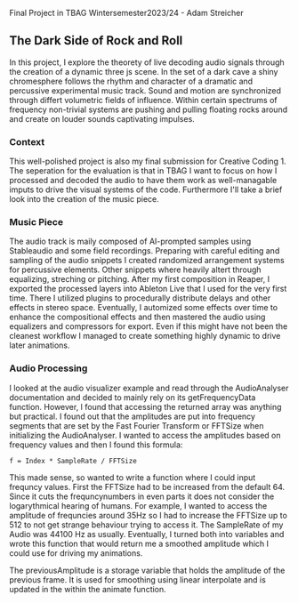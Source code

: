 Final Project in TBAG Wintersemester2023/24 - Adam Streicher


## The Dark Side of Rock and Roll
In this project, I explore the theorety of live decoding audio signals through the creation of a dynamic three js scene. In the set of a dark cave a shiny chromesphere follows the rhythm and character of a dramatic and percussive experimental music track. Sound and motion are synchronized through differt volumetric fields of influence. Within certain spectrums of frequency non-trivial systems are pushing and pulling floating rocks around and create on louder sounds captivating impulses.


### Context
This well-polished project is also my final submission for Creative Coding 1. The seperation for the evaluation is that in TBAG I want to focus on how I processed and decoded the audio to have them work as well-managable imputs to drive the visual systems of the code. Furthermore I'll take a brief look into the creation of the music piece.

### Music Piece

The audio track is maily composed of AI-prompted samples using Stableaudio and some field recordings. Preparing with careful editing and sampling of the audio snippets I created randomized arrangement systems for percussive elements. Other snippets where heavily altert through equalizing, streching or pitching. After my first composition in Reaper, I exported the processed layers into Ableton Live that I used for the very first time. There I utilized plugins to procedurally distribute delays and other effects in stereo space. Eventually, I automized some effects over time to enhance the compositional effects and then mastered the audio using equalizers and compressors for export. Even if this might have not been the cleanest workflow I managed to create something highly dynamic to drive later animations.


### Audio Processing

I looked at the audio visualizer example and read through the AudioAnalyser documentation and decided to mainly rely on its getFrequencyData function. However, I found that accessing the returned array was anything but practical. I found out that the amplitudes are put into frequency segments that are set by the Fast Fourier Transform or FFTSize when initializing the AudioAnalyser. I wanted to access the amplitudes based on frequency values and then I found this formula:

``f = Index * SampleRate / FFTSize``

This made sense, so wanted to write a function where I could input frequncy values. First the FFTSize had to be increased from the default 64. Since it cuts the frequncynumbers in even parts it does not consider the logarythmical hearing of humans. For example, I wanted to access the amplitude of frequncies around 35Hz so I had to increase the FFTSize up to 512 to not get strange behaviour trying to access it. The SampleRate of my Audio was 44100 Hz as usually. Eventually, I turned both into variables and wrote this function that would return me a smoothed amplitude which I could use for driving my animations. 

The previousAmplitude is a storage variable that holds the amplitude of the previous frame. It is used for smoothing using linear interpolate and is updated in the within the animate function.

